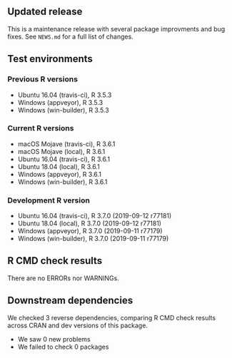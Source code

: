 ## Updated release

This is a maintenance release with several package improvments and bug fixes.
See `NEWS.md` for a full list of changes.

## Test environments

### Previous R versions
* Ubuntu 16.04       (travis-ci), R 3.5.3
* Windows             (appveyor), R 3.5.3
* Windows          (win-builder), R 3.5.3

### Current R versions
* macOS Mojave       (travis-ci), R 3.6.1
* macOS Mojave           (local), R 3.6.1
* Ubuntu 16.04       (travis-ci), R 3.6.1
* Ubuntu 18.04           (local), R 3.6.1
* Windows             (appveyor), R 3.6.1
* Windows          (win-builder), R 3.6.1

### Development R version
* Ubuntu 16.04       (travis-ci), R 3.7.0 (2019-09-12 r77181)
* Ubuntu 18.04           (local), R 3.7.0 (2019-09-12 r77181)
* Windows             (appveyor), R 3.7.0 (2019-09-11 r77179)
* Windows          (win-builder), R 3.7.0 (2019-09-11 r77179)

## R CMD check results

There are no ERRORs nor WARNINGs.

## Downstream dependencies

We checked 3 reverse dependencies, comparing R CMD check results across CRAN and dev versions of this package.

 * We saw 0 new problems
 * We failed to check 0 packages
